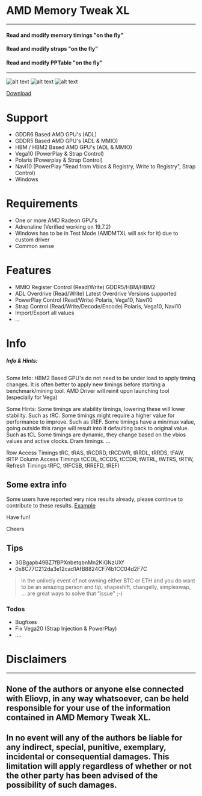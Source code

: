 # AMD Memory Tweak XL
---
#### Read and modify memory timings "on the fly"
#### Read and modify straps "on the fly"
#### Read and modify PPTable "on the fly"
---

![alt text](http://eliovp.com/Vega64.png)
![alt text](http://eliovp.com/RX480.png)
![alt text](http://eliovp.com/Navi10.JPG)

[Download](https://github.com/Eliovp/AMDMemoryTweakXL/releases/latest)

# Support

  - GDDR6 Based AMD GPU's (ADL)
  - GDDR5 Based AMD GPU's (ADL & MMIO) 
  - HBM / HBM2 Based AMD GPU's (ADL & MMIO)
  - Vega10 (PowerPlay & Strap Control)
  - Polaris (Powerplay & Strap Control)
  - Navi10 (PowerPlay "Read from Vbios & Registry, Write to Registry", Strap Control)
  - Windows

# Requirements

  - One or more AMD Radeon GPU's
  - Adrenaline (Verified working on 19.7.2)
  - Windows has to be in Test Mode (AMDMTXL will ask for it) due to custom driver
  - Common sense
  
# Features

  - MMIO Register Control (Read/Write) GDDR5/HBM/HBM2
  - ADL Overdrive (Read/Write) Latest Overdrive Versions supported
  - PowerPlay Control (Read/Write) Polaris, Vega10, Navi10
  - Strap Control (Read/Write/Decode/Encode) Polaris, Vega10, Navi10
  - Import/Export all values
  - ...

# Info

##### Info & Hints:
##

Some Info:
HBM2 Based GPU's do not need to be under load to apply timing changes.
It is often better to apply new timings before starting a benchmark/mining tool.
AMD Driver will reinit upon launching tool (especially for Vega)

Some Hints: 
Some timings are stability timings, lowering these will lower stability. Such as tRC.
Some timings might require a higher value for performance to improve. Such as tREF.
Some timings have a min/max value, going outside this range will result into it defaulting back to original value. Such as tCL
Some timings are dynamic, they change based on the vbios values and active clocks. Dram timings.
...

Row Access Timings tRC, tRAS, tRCDRD, tRCDWR, tRRDL, tRRDS, tFAW, tRTP
Column Access Timings tCCDL, tCCDS, tCCDR, tWTRL, tWTRS, tRTW,
Refresh Timings tRFC, tRFCSB, tRREFD, tREFI

## Some extra info

Some users have reported very nice results already, please continue to contribute to these results.
[Example](https://bitcointalk.org/index.php?topic=5123724)

Have fun!

Cheers


## Tips
- 3GBgapb49BZ7fBPXnbetqbnMn2KiGNzUXf
- 0x8C77C212da3e12cad1AfB8824CF74b1CC04d2F7C
  
> In the unlikely event of not owning either BTC or ETH and you do want to be an amazing person and tip,
> shapeshift, changelly, simpleswap, ... are great ways to solve that "issue" ;-)

### Todos

 - Bugfixes
 - Fix Vega20 (Strap Injection & PowerPlay)
 - ....

# Disclaimers
----
## None of the authors or anyone else connected with Eliovp, in any way whatsoever, can be held responsible for your use of the information contained in AMD Memory Tweak XL.
## In no event will any of the authors be liable for any indirect, special, punitive, exemplary, incidental or consequential damages. This limitation will apply regardless of whether or not the other party has been advised of the possibility of such damages.
